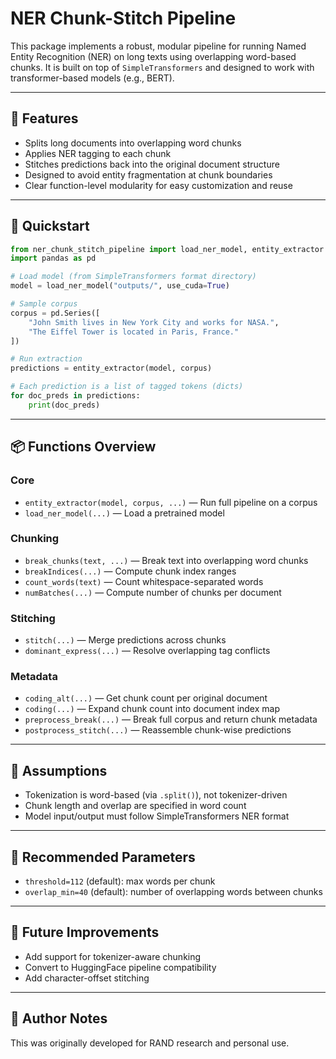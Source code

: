 # NER Chunk-Stitch Pipeline

This package implements a robust, modular pipeline for running Named Entity Recognition (NER) on long texts using overlapping word-based chunks. It is built on top of `SimpleTransformers` and designed to work with transformer-based models (e.g., BERT).

---

## 🔧 Features

* Splits long documents into overlapping word chunks
* Applies NER tagging to each chunk
* Stitches predictions back into the original document structure
* Designed to avoid entity fragmentation at chunk boundaries
* Clear function-level modularity for easy customization and reuse

---

## 🚀 Quickstart

```python
from ner_chunk_stitch_pipeline import load_ner_model, entity_extractor
import pandas as pd

# Load model (from SimpleTransformers format directory)
model = load_ner_model("outputs/", use_cuda=True)

# Sample corpus
corpus = pd.Series([
    "John Smith lives in New York City and works for NASA.",
    "The Eiffel Tower is located in Paris, France."
])

# Run extraction
predictions = entity_extractor(model, corpus)

# Each prediction is a list of tagged tokens (dicts)
for doc_preds in predictions:
    print(doc_preds)
```

---

## 📦 Functions Overview

### Core

* `entity_extractor(model, corpus, ...)` — Run full pipeline on a corpus
* `load_ner_model(...)` — Load a pretrained model

### Chunking

* `break_chunks(text, ...)` — Break text into overlapping word chunks
* `breakIndices(...)` — Compute chunk index ranges
* `count_words(text)` — Count whitespace-separated words
* `numBatches(...)` — Compute number of chunks per document

### Stitching

* `stitch(...)` — Merge predictions across chunks
* `dominant_express(...)` — Resolve overlapping tag conflicts

### Metadata

* `coding_alt(...)` — Get chunk count per original document
* `coding(...)` — Expand chunk count into document index map
* `preprocess_break(...)` — Break full corpus and return chunk metadata
* `postprocess_stitch(...)` — Reassemble chunk-wise predictions

---

## 📌 Assumptions

* Tokenization is word-based (via `.split()`), not tokenizer-driven
* Chunk length and overlap are specified in word count
* Model input/output must follow SimpleTransformers NER format

---

## 🔄 Recommended Parameters

* `threshold=112` (default): max words per chunk
* `overlap_min=40` (default): number of overlapping words between chunks

---

## 🧪 Future Improvements

* Add support for tokenizer-aware chunking
* Convert to HuggingFace pipeline compatibility
* Add character-offset stitching

---

## 👤 Author Notes

This was originally developed for RAND research and personal use.

